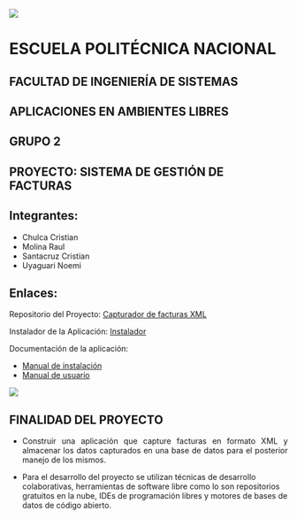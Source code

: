 ![](http://noticias.universia.com.ec/net/images/logos/l/lo/log/logo-epn.jpg)
# ESCUELA POLITÉCNICA NACIONAL

## FACULTAD DE INGENIERÍA DE SISTEMAS

## APLICACIONES EN AMBIENTES LIBRES

## GRUPO 2

## PROYECTO: SISTEMA DE GESTIÓN DE FACTURAS


## Integrantes:
* Chulca Cristian
* Molina Raul
* Santacruz Cristian
* Uyaguari Noemi

## Enlaces:
Repositorio del Proyecto: [Capturador de facturas XML](https://github.com/RaulAkd/ProyectoAAL)

Instalador de la Aplicación: [Instalador](https://github.com/RaulAkd/ProyectoAAL/blob/master/InstaladorGrupo2.exe)

Documentación de la aplicación: 
* [Manual de instalación](https://github.com/RaulAkd/ProyectoAAL/blob/master/Documentacion/Manual%20de%20Instalacion.pdf)
* [Manual de usuario](https://github.com/RaulAkd/ProyectoAAL/blob/master/Documentacion/Manual%20del%20Usuario.pdf)

![](http://net-informations.com/q/faq/img/xml.png)

## FINALIDAD DEL PROYECTO
* <p align = "justify"> Construir una aplicación que capture facturas en formato XML y almacenar los datos capturados en una base de datos para el posterior manejo de los mismos.</p>

* <p align = "justfy">Para el desarrollo del proyecto se utilizan técnicas de desarrollo colaborativas, herramientas de software libre como lo son repositorios gratuitos en la nube, IDEs de programación libres y motores de bases de datos de código abierto.</p>

